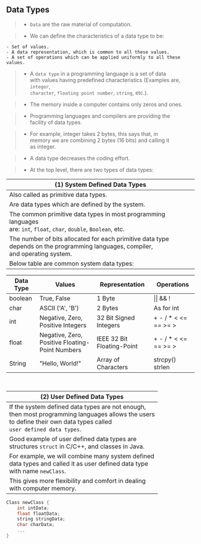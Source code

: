 ## Data Types

> - `Data` are the raw material of computation.

> - We can define the characteristics of a data type to be:

```plaintext
- Set of values.
- A data representation, which is common to all these values.
- A set of operations which can be applied uniformly to all these values.
```

> - A `data type` in a programming language is a set of data <br />
    with values having predefined characteristics (Examples are, `integer`, <br />
    `character`, `floating point number`, `string`, etc.).

> - The memory inside a computer contains only zeros and ones.

> - Programming languages and compilers are providing the <br />
    facility of data types.

> - For example, integer takes 2 bytes, this says that, in <br />
    memory we are combining 2 bytes (16 bits) and calling it <br />
    as integer.

> - A data type decreases the coding effort.

> - At the top level, there are two types of data types:

| (1) System Defined Data Types |
| ----------------------------- |
| Also called as primitive data types. |
| Are data types which are defined by the system. |
| The common primitive data types in most programming languages <br /> are: `int`, `float`, `char`, `double`, `Boolean`, etc. |
| The number of bits allocated for each primitive data type <br /> depends on the programming languages, compiler, <br /> and operating system. |
| Below table are common system data types: |

| Data Type | Values | Representation | Operations |
| --------- | ------ | -------------- | ---------- |
| boolean | True, False | 1 Byte | \|\| && ! |
| char | ASCII ('A', 'B') | 2 Bytes | As for int |
| int | Negative, Zero, Positive Integers | 32 Bit Signed Integers | + - / *  < <= == >= > |
| float | Negative, Zero, Positive Floating-Point Numbers | IEEE 32 Bit Floating-Point | + - / *  < <= == >= > |
| String | "Hello, World!" | Array of Characters | strcpy() strlen |

<br />

| (2) User Defined Data Types |
| --------------------------- |
| If the system defined data types are not enough,  <br /> then most programming languages allows the users <br /> to define their own data types called <br /> `user defined data types`. |
| Good example of user defined data types are <br /> structures `struct` in C/C++, and classes in Java. |
| For example, we will combine many system defined <br /> data types and called it as user defined data type <br /> with name `newClass`. |
| This gives more flexibility and comfort in dealing <br /> with computer memory. |

```cpp
Class newClass {
    int intData;
    float floatData;
    string stringData;
    char charData;
    ...
}
```
